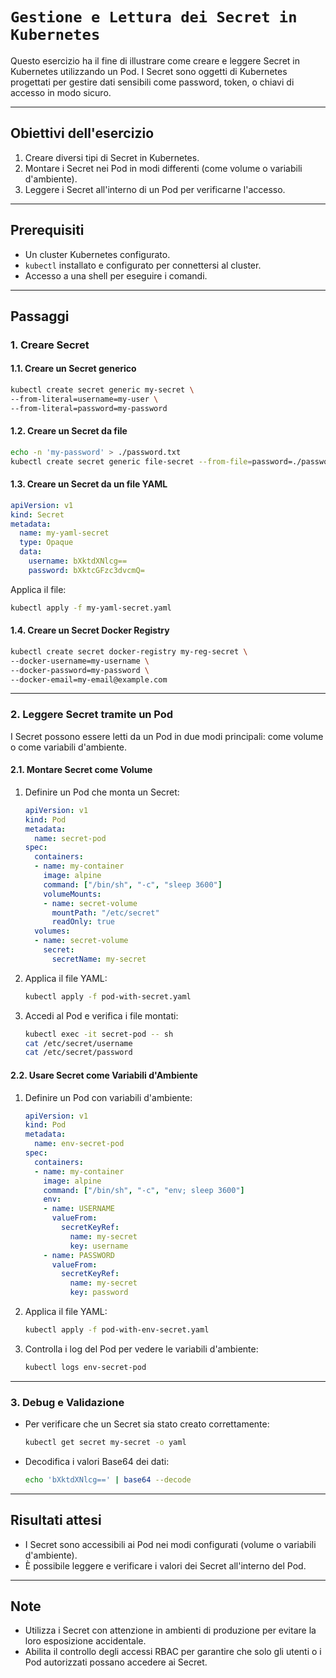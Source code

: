 # `Gestione e Lettura dei Secret in Kubernetes`

Questo esercizio ha il fine di illustrare come creare e leggere Secret in Kubernetes utilizzando un Pod. I Secret sono oggetti di Kubernetes progettati per gestire dati sensibili come password, token, o chiavi di accesso in modo sicuro.

---

## Obiettivi dell'esercizio
1. Creare diversi tipi di Secret in Kubernetes.
2. Montare i Secret nei Pod in modi differenti (come volume o variabili d'ambiente).
3. Leggere i Secret all'interno di un Pod per verificarne l'accesso.

---

## Prerequisiti
- Un cluster Kubernetes configurato.
- `kubectl` installato e configurato per connettersi al cluster.
- Accesso a una shell per eseguire i comandi.

---

## Passaggi

### 1. Creare Secret

#### 1.1. Creare un Secret generico
```bash
kubectl create secret generic my-secret \
--from-literal=username=my-user \
--from-literal=password=my-password
```

#### 1.2. Creare un Secret da file
```bash
echo -n 'my-password' > ./password.txt
kubectl create secret generic file-secret --from-file=password=./password.txt
```

#### 1.3. Creare un Secret da un file YAML
```yaml
apiVersion: v1
kind: Secret
metadata:
  name: my-yaml-secret
  type: Opaque
  data:
    username: bXktdXNlcg== 
    password: bXktcGFzc3dvcmQ= 
```
Applica il file:
```bash
kubectl apply -f my-yaml-secret.yaml
```

#### 1.4. Creare un Secret Docker Registry
```bash
kubectl create secret docker-registry my-reg-secret \
--docker-username=my-username \
--docker-password=my-password \
--docker-email=my-email@example.com
```

---

### 2. Leggere Secret tramite un Pod

I Secret possono essere letti da un Pod in due modi principali: come volume o come variabili d'ambiente.

#### 2.1. Montare Secret come Volume

1. Definire un Pod che monta un Secret:
   ```yaml
   apiVersion: v1
   kind: Pod
   metadata:
     name: secret-pod
   spec:
     containers:
     - name: my-container
       image: alpine
       command: ["/bin/sh", "-c", "sleep 3600"]
       volumeMounts:
       - name: secret-volume
         mountPath: "/etc/secret"
         readOnly: true
     volumes:
     - name: secret-volume
       secret:
         secretName: my-secret
   ```
2. Applica il file YAML:
   ```bash
   kubectl apply -f pod-with-secret.yaml
   ```

3. Accedi al Pod e verifica i file montati:
   ```bash
   kubectl exec -it secret-pod -- sh
   cat /etc/secret/username
   cat /etc/secret/password
   ```

#### 2.2. Usare Secret come Variabili d'Ambiente

1. Definire un Pod con variabili d'ambiente:
   ```yaml
   apiVersion: v1
   kind: Pod
   metadata:
     name: env-secret-pod
   spec:
     containers:
     - name: my-container
       image: alpine
       command: ["/bin/sh", "-c", "env; sleep 3600"]
       env:
       - name: USERNAME
         valueFrom:
           secretKeyRef:
             name: my-secret
             key: username
       - name: PASSWORD
         valueFrom:
           secretKeyRef:
             name: my-secret
             key: password
   ```
2. Applica il file YAML:
   ```bash
   kubectl apply -f pod-with-env-secret.yaml
   ```

3. Controlla i log del Pod per vedere le variabili d'ambiente:
   ```bash
   kubectl logs env-secret-pod
   ```

---

### 3. Debug e Validazione

- Per verificare che un Secret sia stato creato correttamente:
  ```bash
  kubectl get secret my-secret -o yaml
  ```
- Decodifica i valori Base64 dei dati:
  ```bash
  echo 'bXktdXNlcg==' | base64 --decode
  ```

---

## Risultati attesi
- I Secret sono accessibili ai Pod nei modi configurati (volume o variabili d'ambiente).
- È possibile leggere e verificare i valori dei Secret all'interno del Pod.

---

## Note
- Utilizza i Secret con attenzione in ambienti di produzione per evitare la loro esposizione accidentale.
- Abilita il controllo degli accessi RBAC per garantire che solo gli utenti o i Pod autorizzati possano accedere ai Secret.


